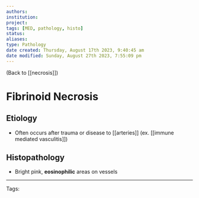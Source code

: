 ```yaml
---
authors: 
institution: 
project: 
tags: [MED, pathology, histo]
status: 
aliases: 
type: Pathology
date created: Thursday, August 17th 2023, 9:40:45 am
date modified: Sunday, August 27th 2023, 7:55:09 pm
---
```


(Back to [[necrosis]])

# Fibrinoid Necrosis
## Etiology
- Often occurs after trauma or disease to [[arteries]] (ex. [[immune mediated vasculitis]])
## Histopathology
- Bright pink, **eosinophilic** areas on vessels

---
Tags:
